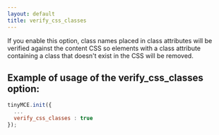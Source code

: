 ```yaml
---
layout: default
title: verify_css_classes
---
```


If you enable this option, class names placed in class attributes will be verified against the content CSS so elements with a class attribute containing a class that doesn't exist in the CSS will be removed.

## Example of usage of the verify_css_classes option:

```js
tinyMCE.init({
  ...
  verify_css_classes : true
});
```
